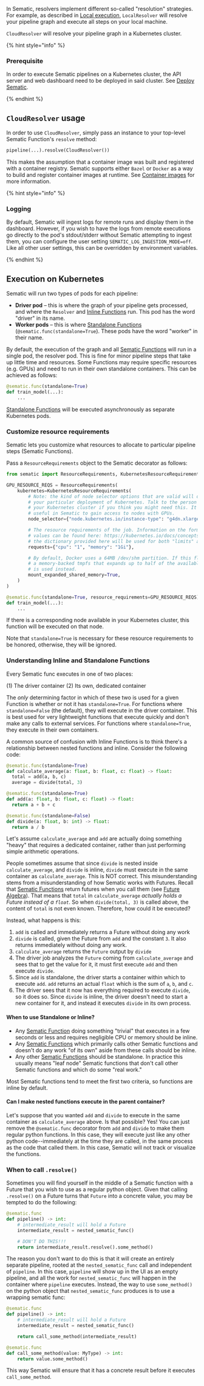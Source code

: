 In Sematic, resolvers implement different so-called "resolution" strategies. For
example, as described in [Local execution](./local-execution.md),
`LocalResolver` will resolve your pipeline graph and execute all steps on your local machine.

`CloudResolver` will resolve your pipeline graph in a Kubernetes cluster.

{% hint style="info" %}

### Prerequisite

In order to execute Sematic pipelines on a Kubernetes cluster, the API server
and web dashboard need to be deployed in said cluster. See [Deploy
Sematic](./deploy.md).

{% endhint %}

## `CloudResolver` usage

In order to use `CloudResolver`, simply pass an instance to your top-level
Sematic Function's `resolve` method:

```python
pipeline(...).resolve(CloudResolver())
```

This makes the assumption that a container image was built and registered with a
container registry. Sematic supports either `Bazel` or `Docker` as a way to build
and register container images at runtime. See [Container
images](./container-images.md) for more information.

{% hint style="info" %}

### Logging

By default, Sematic will ingest logs for remote runs and display them
in the dashboard. However, if you wish to have the logs from remote
executions go directly to the pod's stdout/stderr without Sematic
attempting to ingest them, you can configure the user setting
`SEMATIC_LOG_INGESTION_MODE=off`. Like all other user settings, this
can be overridden by environment variables.

{% endhint %}

## Execution on Kubernetes

Sematic will run two types of pods for each pipeline:

* **Driver pod** – this is where the graph of your pipeline gets processed, and
  where the `Resolver` and [Inline
  Functions](./glossary.md#standalone-inline-function) run. This pod has the
  word "driver" in its name.
* **Worker pods** – this is where [Standalone Functions](./glossary.md#standalone-inline-function)
  (`@sematic.func(standalone=True`). These pods have the word "worker" in their
  name.

By default, the execution of the graph and all [Sematic
Functions](./glossary.md#sematic-function) will run in a single pod, the
resolver pod. This is fine for minor pipeline steps that take up little time and
resources. Some Functions may require specific resources (e.g. GPUs) and
need to run in their own standalone containers. This can be achieved as follows:

```python
@sematic.func(standalone=True)
def train_model(...):
    ...
```

[Standalone Functions](./glossary.md#standalone-inline-function) will be
executed asynchronously as separate Kubernetes pods.

### Customize resource requirements

Sematic lets you customize what resources to allocate to particular pipeline
steps (Sematic Functions).

Pass a `ResourceRequirements` object to the Sematic decorator as follows:

```python
from sematic import ResourceRequirements, KubernetesResourceRequirements

GPU_RESOURCE_REQS = ResourceRequirements(
    kubernetes=KubernetesResourceRequirements(
        # Note: the kind of node selector options that are valid will depend on
        # your particular deployment of Kubernetes. Talk to the person who manages
        # your Kubernetes cluster if you think you might need this. It is primarily
        # useful in Sematic to gain access to nodes with GPUs.
        node_selector={"node.kubernetes.io/instance-type": "g4dn.xlarge"},

        # The resource requirements of the job. Information on the format of valid
        # values can be found here: https://kubernetes.io/docs/concepts/configuration/manage-resources-containers/
        # the dictionary provided here will be used for both "limits" and "requests".
        requests={"cpu": "1", "memory": "1Gi"},

        # By default, Docker uses a 64MB /dev/shm partition. If this flag is set,
        # a memory-backed tmpfs that expands up to half of the available memory file
        # is used instead.
        mount_expanded_shared_memory=True,
    )
)

@sematic.func(standalone=True, resource_requirements=GPU_RESOURCE_REQS)
def train_model(...):
    ...
```

If there is a corresponding node available in your Kubernetes cluster, this
function will be executed on that node.

Note that `standalone=True` is necessary for these resource requirements to be
honored, otherwise, they will be ignored.

### Understanding Inline and Standalone Functions

Every Sematic func executes in one of two places:

(1) The driver container
(2) Its own, dedicated container

The *only* determining factor in which of these two is used for a given Function
is whether or not it has `standalone=True`. For functions where
`standalone=False` (the default), they will execute in the driver container.
This is best used for very lightweight functions that execute quickly and don't
make any calls to external services. For functions where `standalone=True`, they
execute in their own containers.

A common source of confusion with Inline Functions is to think there's a
relationship between nested functions and inline. Consider the following code:

```python
@sematic.func(standalone=True)
def calculate_average(a: float, b: float, c: float) -> float:
  total = add(a, b, c)
  average = divide(total, 3)

@sematic.func(standalone=True)
def add(a: float, b: float, c: float) -> float:
  return a + b + c

@sematic.func(standalone=False)
def divide(a: float, b: int) -> float:
  return a / b
```

Let's assume `calculate_average` and `add` are actually doing something
"heavy" that requires a dedicated container, rather than just performing
simple arithmetic operations.

People sometimes assume that since `divide` is nested inside
`calculate_average`, and `divide` is inline, `divide` must execute in the same
container as `calculate_average`. This is NOT correct. This misunderstanding
stems from a misunderstanding of how Sematic works with Futures. Recall that
[Sematic Functions](./glossary.md#sematic-function) return futures when you call
them (see [Future Algebra](future-algebra.md)). That means that `total` in
`calculate_average` *actually holds a Future instead of a `float`*. So when
`divide(total, 3)` is called above, the content of `total` is not even known.
Therefore, how could it be executed?

Instead, what happens is this:

1. `add` is called and immediately returns a Future without doing any work
2. `divide` is called, given the Future from `add` and the constant `3`. It
also returns immediately without doing any work.
3. `calculate_average` returns the `Future` output by `divide`
4. The driver job analyzes the `Future` coming from `calculate_average` and
sees that to get the value for it, it must first execute `add` and then
execute `divide`.
5. Since `add` is standalone, the driver starts a container within which to
execute `add`. `add` returns an actual `float` which is the sum of `a`, `b`, and
`c`.
6. The driver sees that it now has everything required to execute `divide`, so
it does so. Since `divide` is inline, the driver doesn't need to start a new
container for it, and instead it executes `divide` in its own process.

#### When to use Standalone or Inline?

- Any [Sematic Function](./glossary.md#sematic-function) doing something
"trivial" that executes in a few seconds or less and requires negligible CPU or
memory should be inline.
- Any [Sematic Functions](./glossary.md#sematic-function) which primarily calls
other Sematic functions and doesn't do any work "of its own" aside from these
calls should be inline.
- Any other [Sematic Functions](./glossary.md#sematic-function) should be
standalone. In practice this usually means "leaf node" Sematic functions that
don't call other Sematic functions and which do some "real work."

Most Sematic functions tend to meet the first two criteria, so functions are inline
by default.

#### Can I make nested functions execute in the parent container?

Let's suppose that you wanted `add` and `divide` to execute in the
same container as `calculate_average` above. Is that possible? Yes!
You can just remove the `@sematic.func` decorator from `add` and
`divide` to make them regular python functions. In this case, they will
execute just like any other python code--immediately at the time they
are called, in the same process as the code that called them. In this case,
Sematic will not track or visualize the functions.

### When to call `.resolve()`

Sometimes you will find yourself in the middle of a Sematic function
with a Future that you wish to use as a regular python object. Given
that calling `.resolve()` on a Future turns that `Future` into a
concrete value, you may be tempted to do the following:

```python
@sematic.func
def pipeline() -> int:
    # intermediate_result will hold a Future
    intermediate_result = nested_sematic_func()

    # DON'T DO THIS!!!
    return intermediate_result.resolve().some_method()
```

The reason you don't want to do this is that it will create an
entirely separate pipeline, rooted at the `nested_sematic_func` call
and independent of `pipeline`. In this case, `pipeline` will show up
in the UI as an empty pipeline, and all the work for `nested_sematic_func`
will happen in the container where `pipeline` executes. Instead, the way
to use `some_method()` on the python object that `nested_sematic_func`
produces is to use a wrapping sematic func:

```python
@sematic.func
def pipeline() -> int:
    # intermediate_result will hold a Future
    intermediate_result = nested_sematic_func()

    return call_some_method(intermediate_result)

@sematic.func
def call_some_method(value: MyType) -> int:
    return value.some_method()
```

This way Sematic will ensure that it has a concrete result
before it executes `call_some_method`.
